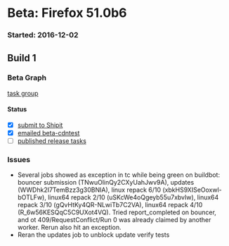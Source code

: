 # Beta: Firefox 51.0b6

### Started: 2016-12-02

## Build 1

### Beta Graph
[task group](https://tools.taskcluster.net/push-inspector/#/r0xl9AvMSTGoA8BRZuLcMQ)


#### Status
- [x] [submit to Shipit](https://wiki.mozilla.org/Release:Release_Automation_on_Mercurial:Starting_a_Release#Submit_to_Ship_It)
- [x] [emailed beta-cdntest](../how-tos/relpro.md#1-email-drivers-re-release-live-on-test-channel)
- [ ] [published release tasks](../how-tos/relpro.md#3-publish-release)

### Issues
- Several jobs showed as exception in tc while being green on buildbot: bouncer submission (TNwuOlinQy2CXyUahJwv9A), updates (WWDhk2I7TemBzz3g30BNIA), linux repack 6/10 (xbkHS9XISeOoxwl-bOTLFw), linux64 repack 2/10 (uSKcWe4oQgeyb55u7xbvIw), linux64 repack 3/10 (gQvHtKy4QR-NLwiTb7C2VA), linux64 repack 4/10 (R_6w56KESQqC5C9UXot4VQ). Tried report_completed on bouncer, and ot 409/RequestConflict/Run 0 was already claimed by another worker. Rerun also hit an exception.
- Reran the updates job to unblock update verify tests


